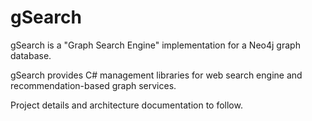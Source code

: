 gSearch
=======

gSearch is a "Graph Search Engine" implementation for a Neo4j graph database. 

gSearch provides C# management libraries for web search engine and recommendation-based graph services. 

Project details and architecture documentation to follow.
